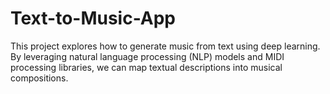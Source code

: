 # Text-to-Music-App
This project explores how to generate music from text using deep learning. By leveraging natural language processing (NLP) models and MIDI processing libraries, we can map textual descriptions into musical compositions. 
